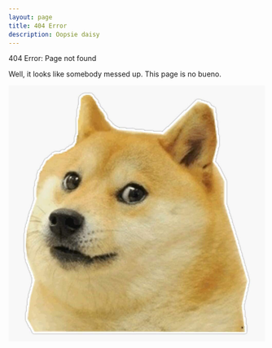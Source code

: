 ```yaml
---
layout: page
title: 404 Error
description: Oopsie daisy
---
```


<head>
<style>
img[src*="#test"]{
    aspect-ratio:1;
    width: width;
    height: calc(90vh);
}
</style>
</head>

404 Error: Page not found

Well, it looks like somebody messed up. This page is no bueno.



![doge](/assets/img/doge.jpg#test)